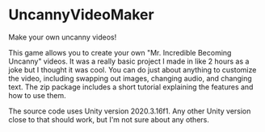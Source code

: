 # UncannyVideoMaker

Make your own uncanny videos!

This game allows you to create your own "Mr. Incredible Becoming Uncanny" videos. It was a really basic project I made in like 2 hours as a joke but I thought it was cool. You can do just about anything to customize the video, including swapping out images, changing audio, and changing text. The zip package includes a short tutorial explaining the features and how to use them.

The source code uses Unity version 2020.3.16f1. Any other Unity version close to that should work, but I'm not sure about any others.
